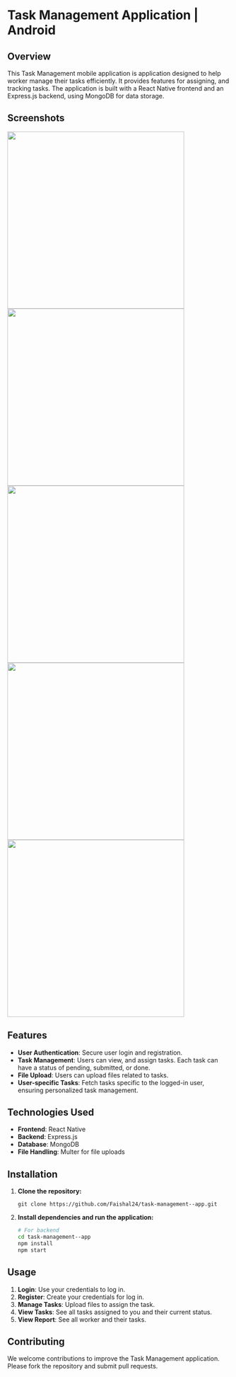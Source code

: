 # Task Management Application | Android

## Overview

This Task Management mobile application is application designed to help worker manage their tasks efficiently. It provides features for assigning, and tracking tasks. The application is built with a React Native frontend and an Express.js backend, using MongoDB for data storage.

## Screenshots
<img src="https://github.com/Faishal24/task-management--app/assets/32897697/ab0fb2a0-4626-4614-bee3-9d9f0ece65f4" height="400">
<img src="https://github.com/Faishal24/task-management--app/assets/32897697/61da4707-523c-4d19-9ff8-315a0e8ff83a" height="400">
<img src="https://github.com/Faishal24/task-management--app/assets/32897697/78d3ee5d-4846-40d4-87b6-7042432c5468" height="400">
<img src="https://github.com/Faishal24/task-management--app/assets/32897697/7855460a-0b97-4cdb-9439-ddcec275fbf9" height="400">
<img src="https://github.com/Faishal24/task-management--app/assets/32897697/a1209be9-10e1-4e61-8c9c-3b7ae995749f" height="400">



## Features

- **User Authentication**: Secure user login and registration.
- **Task Management**: Users can view, and assign tasks. Each task can have a status of pending, submitted, or done.
- **File Upload**: Users can upload files related to tasks.
- **User-specific Tasks**: Fetch tasks specific to the logged-in user, ensuring personalized task management.

## Technologies Used

- **Frontend**: React Native
- **Backend**: Express.js
- **Database**: MongoDB
- **File Handling**: Multer for file uploads

## Installation

1. **Clone the repository:**
    ```
    git clone https://github.com/Faishal24/task-management--app.git
    ```

2. **Install dependencies and run the application:**
    ```bash
    # For backend
    cd task-management--app
    npm install
    npm start
    ```

## Usage

1. **Login**: Use your credentials to log in.
2. **Register**: Create your credentials for log in.
3. **Manage Tasks**: Upload files to assign the task.
4. **View Tasks**: See all tasks assigned to you and their current status.
5. **View Report**: See all worker and their tasks.

## Contributing

We welcome contributions to improve the Task Management application. Please fork the repository and submit pull requests.
